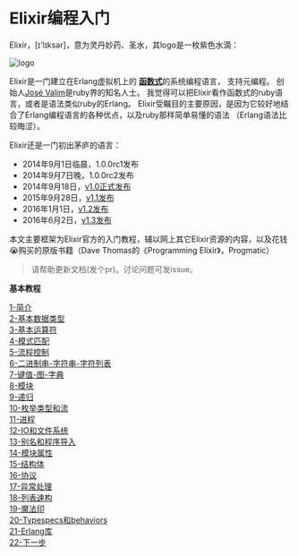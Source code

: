 Elixir编程入门
=============

Elixir，[ɪ'lɪksər]，意为灵丹妙药、圣水，其logo是一枚紫色水滴：

![logo](http://elixir-lang.org/images/logo/logo.png)

Elixir是一门建立在Erlang虚拟机上的
[**函数式**](http://baike.baidu.com/view/3476448.htm?fr=aladdin)的系统编程语言，
支持元编程。
创始人[José Valim](https://github.com/josevalim)是ruby界的知名人士。
我觉得可以把Elixir看作函数式的ruby语言，或者是语法类似ruby的Erlang。
Elixir受瞩目的主要原因，是因为它较好地结合了Erlang编程语言的各种优点，以及ruby那样简单易懂的语法
（Erlang语法比较晦涩）。

Elixir还是一门初出茅庐的语言：
  - 2014年9月1日临晨，1.0.0rc1发布
  - 2014年9月7日晚，1.0.0rc2发布
  - 2014年9月18日，[v1.0正式发布](http://elixir-lang.org/blog/2014/09/18/elixir-v1-0-0-released/)
  - 2015年9月28日，[v1.1发布](http://elixir-lang.org/blog/2015/09/28/elixir-v1-1-0-released/)
  - 2016年1月1日，[v1.2发布](http://elixir-lang.org/blog/2016/01/03/elixir-v1-2-0-released/)
  - 2016年6月2日，[v1.3发布](http://elixir-lang.org/blog/2016/06/21/elixir-v1-3-0-released/)

本文主要框架为Elixir官方的入门教程，辅以网上其它Elixir资源的内容，以及花钱:sob:购买的原版书籍（Dave Thomas的《Programming Elixir》，Progmatic）

>请帮助更新文档(发个pr)。讨论问题可发issue。

**基本教程**

[1-简介](../master/1-intro.md) <br/>
[2-基本数据类型](../master/2-basic-types.md) <br/>
[3-基本运算符](../master/3-basic-ops.md) <br/>
[4-模式匹配](../master/4-pattern-matching.md) <br/>
[5-流程控制](../master/5-case-cond-if.md) <br/>
[6-二进制串-字符串-字符列表](../master/6-bin-str-charlist.md) <br/>
[7-键值-图-字典](../master/7-keywords-map-dict.md) <br/>
[8-模块](../master/8-modules.md) <br/>
[9-递归](../master/9-recursion.md) <br/>
[10-枚举类型和流](../master/10-enum-stream.md) <br/>
[11-进程](../master/11-process.md) <br/>
[12-IO和文件系统](../master/12-io.md) <br/>
[13-别名和程序导入](../master/13-alias-req-imp.md) <br/>
[14-模块属性](../master/14-mod-attr.md) <br/>
[15-结构体](../master/15-structs.md) <br/>
[16-协议](../master/16-proto.md) <br/>
[17-异常处理](../master/17-try-catch.md) <br/>
[18-列表速构](../master/18-comprehensions.md) <br/>
[19-魔法印](../master/19-sigils.md) <br/>
[20-Typespecs和behaviors](../master/20-typespecs-behaviors.md) <br/>
[21-Erlang库](../master/21-erlang-lib.md) <br/>
[22-下一步](../master/22-next.md) <br/>
